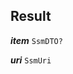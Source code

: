 

## Result





  
<article>

***item*** `SsmDTO?` 

</article>
<article>

***uri*** `SsmUri` 

</article>

